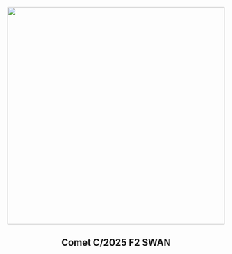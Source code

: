 
<p align="center"><img src="https://apod.nasa.gov/apod/image/2504/C2025_F2SWAN_20250414_DEBartlett1024.jpg" width="500" height="500"></p>
<h2 align="center"> Comet C/2025 F2 SWAN </h2>
